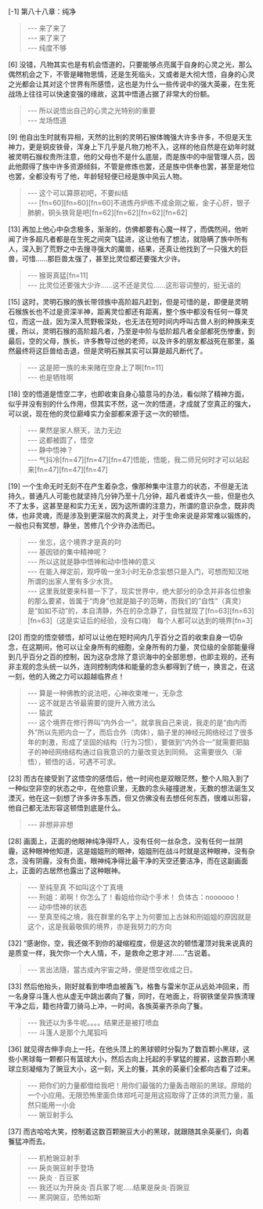 
[-1] 第八十八章：纯净
>--- 来了来了<br>
>--- 来了来了<br>
>--- 纯度不够<br>

[6] 没错，凡物其实也是有机会悟道的，只要能够点亮属于自身的心灵之光，那么偶然机会之下，不管是睹物思情，还是生死临头，又或者是大彻大悟，自身的心灵之光都会让其对这个世界有所感悟，这也是为什么一些传说中的强大英豪，在生死战场上往往可以快速变强的缘故，这其中悟道占据了非常大的份额。
>--- 所以说悟出自己的心灵之光特别的重要<br>
>--- 龙场悟道<br>

[9] 他自出生时就有异相，天然的比别的灵明石猴体魄强大许多许多，不但是天生神力，更是铜皮铁骨，浑身上下几乎是凡物刀枪不入，这样的他自然是在幼年时就被灵明石猴权贵所注意，他的父母也不是什么底层，而是族中的中层管理人员，因此他颇得了族中许多资源倾斜，不管是修炼也罢，还是族中供奉也罢，甚至是地位也罢，全都没有亏了他，年龄轻轻便已经是族中风云人物。
>--- 这个可以算原初吧，不要纠结<br>
>--- [fn=60][fn=60][fn=60]不进炼丹炉练不成金刚之躯，金子心肝，银子肺腑，铜头铁背是吧[fn=62][fn=62][fn=62][fn=62]<br>

[13] 再加上他心中杂念极多，渐渐的，仿佛都要有心魔一样了，而偶然间，他听闻了许多超凡者都是在生死之间突飞猛进，这让他有了想法，就隐瞒了族中所有人，深入到了荒野之中去搜寻强大的魔兽，结果，还真让他找到了一只强大的巨兽，可惜……那巨兽太强了，甚至比灵位都还要强大少许。
>--- 猴哥真猛[fn=11]<br>
>--- 比灵位还要强大少许……这不还是灵位……这形容词整的，挺无语的<br>

[15] 这时，灵明石猴的族长带领族中高阶超凡赶到，但是可惜的是，即便是灵明石猴族长也不过是资深半神，距离灵位都还有距离，整个族中都没有任何一尊灵位，而这一战，因为深入荒野极深处，也无法在短时间内呼叫古兽人别的种族来支援，所以，灵明石猴的高阶超凡者，乃至是中阶与低阶超凡者全部都死伤惨重，到最后，空的父母，族长，许多教导过他的老师，以及许多的朋友都战死在那里，虽然最终将这巨兽给击退，但是灵明石猴其实可以算是超凡断代了。
>--- 这是把一族的未来赌在空身上了啊[fn=11]<br>
>--- 也是牺牲啊<br>

[18] 空的悟道是悟空二字，也即收束自身心猿意马的办法，看似除了精神方面，似乎并没有别的什么作用，但其实不然，这一次的悟道，才成就了空真正的强大，可以说，现在他的灵位巅峰实力全部都来源于这一次的顿悟。
>--- 果然是家人祭天，法力无边<br>
>--- 这都被圆了，悟空<br>
>--- 静中悟神？<br>
>--- 气抖冷[fn=47][fn=47][fn=47]悟能，悟能，我二师兄何时才可以站起来[fn=47][fn=47][fn=47]<br>

[19] 一个生命无时无刻不在产生着杂念，像那种集中注意力的状态，不但是无法持久，普通凡人可能也就坚持几分钟乃至十几分钟，超凡者或许久一些，但是也久不了太多，这甚至是和实力无关，因为这所谓的注意力，所谓的意识杂念，既非肉体，也非灵魂，而是涉及到更深层次的真灵上，对于生命来说是非常难以锻炼的，一般也只有冥想，静坐，苦修几个少许办法而已。
>--- 坐忘，这个境界才是真的叼<br>
>--- 基因锁的集中精神呢？<br>
>--- 所以这就是静中悟神和动中悟神的意义<br>
>--- 在能入禅定前，观呼吸一坐3小时无杂念妄想只是入门，可想而知汉地所谓的出家人里有多少水货。<br>
>--- 这里我就要来科普一下了，现实世界中，绝大部分的杂念并非各位想象的那么要紧，皆属于“肉身”也就是脑子的范畴，而我们的“自性”（真灵）是“如如不动”的，本自清静，外在的杂念静了，自性就现了[fn=63][fn=63][fn=63]（这是实证后的经验，没有口嗨） 每个人都可以达到的境界[fn=3]<br>

[20] 而空的悟空顿悟，却可以让他在短时间内几乎百分之百的收束自身一切杂念，在这期间，他可以让全身所有的细胞，全身所有的力量，灵位级的全部能量得到几乎百分之百的控制，因为这杂念除了意识海中的全部思想，也即主观的，还有非主观的念头统一以外，连同控制肉体和能量的念头都得到了统一，换言之，在这一刻，他的入微之力可以超越临界点！
>--- 算是一种佛教的说法吧，心神收束唯一，无杂念<br>
>--- 这不就是古爷最需要的提升入微方法么<br>
>--- 猿武<br>
>--- 这个境界在修行界叫“内外合一”，就拿我自己来说，我走的是“由内而外”所以先把内合一了，而后合外（肉体），脑子里的神经元网络经过了很多年的刺激，形成了坚固的结构（行为习惯），要做到“内外合一”就需要把脑子的神经网络结构通过自我意识的力量改变达到同频。   这需要很久（渐悟），顿悟的话，可遇不可求。<br>

[23] 而古在接受到了这悟空的感悟后，他一时间也是双眼茫然，整个人陷入到了一种似空非空的状态之中，在他意识里，无数的念头碰撞迸发，无数的想法诞生又湮灭，他在这一刻想了许多许多东西，但又仿佛没有去想任何东西，很难以形容，他自己都无法形容这顿悟到底是什么。
>--- 非想非非想<br>

[28] 画面上，正面的他眼神纯净得吓人，没有任何一丝杂念，没有任何一丝阴霾，这种眼神他知道，这是姐姐刑的眼神，姐姐刑在战斗时就是这种眼神，没有杂念，没有阴霾，没有负面，眼神纯净得比最干净的天空还要洁净，而在这副画面上，正面的古居然也露出了这种眼神。
>--- 至纯至真
不如叫这个丁真境<br>
>--- 刑姐：弟啊！你怎么了！看姐给你动个手术！
负体古：noooooo！<br>
>--- 动中悟神的状态<br>
>--- 至真至纯之境，我在群里的名字上为何要加上古妹和刑姐姐的原因就是这个，这是我最敬佩的境界，亦是我努力的方向<br>

[32] “感谢你，空，我还做不到你的凝缩程度，但是这次的顿悟灌顶对我来说真的是质变一样，我欠你一个大人情，不，是救命之恩才对……”古说着。
>--- 言出法隨，當古成內宇宙之時，便是悟空收成之日。<br>

[33] 然后他抬头，刚好就看到申喷血被轰飞，格鲁与雷米尔正从远处冲回来，而一名身穿斗篷人也从虚无中跳出袭向了餮，同时，在地面上，将钢铁堡垒异族清理干净之后，籍也持雷刀骑马上冲，一时间，各族英豪齐杀向了餮。
>--- 我还以为多牛呢。。。。结果还是被打喷血<br>
>--- 斗篷人是那个九尾狐吗<br>

[36] 就见得古伸手向上一托，在他头顶上的黑球顿时分裂为了数百颗小黑球，这些小黑球每一颗都只有篮球大小，然后古向上托起的手掌猛的握紧，这数百颗小黑球立刻凝缩为了豌豆大小，这一刻，天上的餮，其余的英豪们全都向古看了过来。
>--- 把你们的力量都借给我吧！用你们最强的力量轰击眼前的黑球。原暗的一个小应用。无限恐怖里面负体郑吒可是用这招取得了正体的洪荒力量，虽然只能用一小会<br>
>--- 豌豆射手么<br>

[37] 而古哈哈大笑，控制着这数百颗豌豆大小的黑球，就跟随其余英豪们，向着餮猛冲而去。
>--- 机枪豌豆射手<br>
>--- 戾炎豌豆射手登场<br>
>--- 戾炎 · 百豆冢<br>
>--- 我还以为开戾炎·百兵冢了呢.....结果是戾炎·百豌豆<br>
>--- 黑洞豌豆，恐怖如斯<br>

